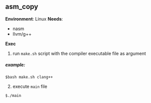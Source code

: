 ## asm_copy

**Environment**: Linux
**Needs**:
- nasm
- llvm/g++

**Exec**
1. run `make.sh` script with the compiler executable file as argument

##### example:
```
$bash make.sh clang++
```
2. execute `main` file
```
$./main
```
